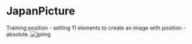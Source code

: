 # JapanPicture
Training position - setting 11 elements to create an image with position - absolute. 
![jpimg](https://user-images.githubusercontent.com/91430329/138569477-57a9cedd-f80c-4283-9e0f-9b893c7e837b.jpg)

